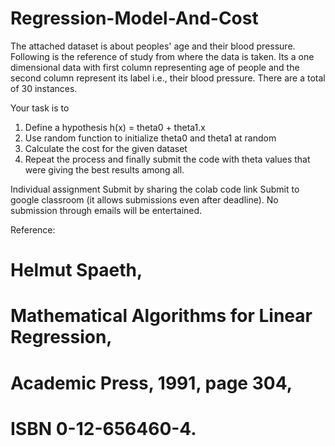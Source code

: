 # Regression-Model-And-Cost
The attached dataset is about peoples' age and their blood pressure. Following is the reference of study from where the data is taken. Its a one dimensional data with first column representing age of people and the second column represent its label i.e., their blood pressure. There are a total of 30 instances.

Your task is to 
1. Define a hypothesis h(x) = theta0 + theta1.x
2. Use random function to initialize theta0 and theta1 at random
3. Calculate the cost for the given dataset
4. Repeat the process and finally submit the code with theta values that were giving the best results among all.

Individual assignment
Submit by sharing the colab code link
Submit to google classroom (it allows submissions even after deadline). No submission through emails will be entertained.

Reference:
#    Helmut Spaeth,
#    Mathematical Algorithms for Linear Regression,
#    Academic Press, 1991, page 304,
#    ISBN 0-12-656460-4.

